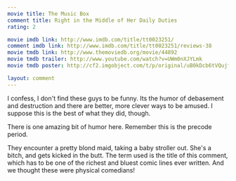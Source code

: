 ```yaml
---
movie title: The Music Box
comment title: Right in the Middle of Her Daily Duties
rating: 2

movie imdb link: http://www.imdb.com/title/tt0023251/
comment imdb link: http://www.imdb.com/title/tt0023251/reviews-38
movie tmdb link: http://www.themoviedb.org/movie/44892
movie tmdb trailer: http://www.youtube.com/watch?v=UWm0nXJYLmk
movie tmdb poster: http://cf2.imgobject.com/t/p/original/uB0kDcb6tVQujfMr6Arvb6n2odW.jpg

layout: comment
---
```


I confess, I don't find these guys to be funny. Its the humor of debasement and destruction and there are better, more clever ways to be amused. I suppose this is the best of what they did, though.

There is one amazing bit of humor here. Remember this is the precode period. 

They encounter a pretty blond maid, taking a baby stroller out. She's a bitch, and gets kicked in the butt. The term used is the title of this comment, which has to be one of the richest and bluest comic lines ever written. And we thought these were physical comedians!